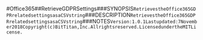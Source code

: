 #Office365##RetrieveGDPRSettings###SYNOPSIS```RetrievestheOffice365GDPRrelatedsettingsasaCSVstring```###DESCRIPTION```RetrievestheOffice365GDPRrelatedsettingsasaCSVstring```###NOTES```Version:1.0.1Lastupdated:7November2018Copyright(c)BitTitan,Inc.Allrightsreserved.LicensedundertheMITLicense.```
